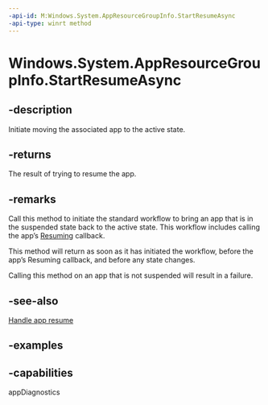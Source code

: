 ```yaml
---
-api-id: M:Windows.System.AppResourceGroupInfo.StartResumeAsync
-api-type: winrt method
---
```


<!-- Method syntax.
public IAsyncOperation<AppExecutionStateChangeResult> AppResourceGroupInfo.StartResumeAsync()
-->

# Windows.System.AppResourceGroupInfo.StartResumeAsync

## -description
Initiate moving the associated app to the active state.

## -returns
The result of trying to resume the app.

## -remarks
Call this method to initiate the standard workflow to bring an app that is in the suspended state back to the active state. This workflow includes calling the app’s [Resuming](https://docs.microsoft.com/uwp/api/windows.ui.xaml.application#Windows_UI_Xaml_Application_Resuming) callback.

This method will return as soon as it has initiated the workflow, before the app’s Resuming callback, and before any state changes.

Calling this method on an app that is not suspended will result in a failure.

## -see-also
[Handle app resume](https://docs.microsoft.com/windows/uwp/launch-resume/resume-an-app)

## -examples

## -capabilities
appDiagnostics
